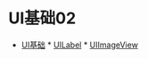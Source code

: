 # UI基础02

* [UI基础](OC-Day01.md)
       * [UILabel](UI-UILabel.md)
       * [UIImageView](UI-UIImageView.md)
